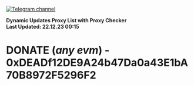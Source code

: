 [![Telegram channel](https://img.shields.io/endpoint?url=https://runkit.io/damiankrawczyk/telegram-badge/branches/master?url=https://t.me/n4z4v0d)](https://t.me/n4z4v0d) 

**Dynamic Updates Proxy List with Proxy Checker**  
**Last Updated: 22.12.23 00:15**

# DONATE (_any evm_) - 0xDEADf12DE9A24b47Da0a43E1bA70B8972F5296F2
